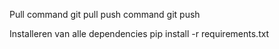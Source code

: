 Pull command
git pull
push command
git push


Installeren van alle dependencies 
pip install -r requirements.txt
